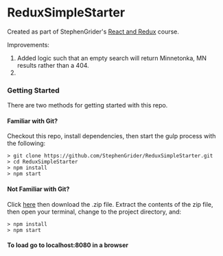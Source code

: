 # ReduxSimpleStarter

Created as part of StephenGrider's [React and Redux](https://www.udemy.com/react-redux/) course.

Improvements:
1. Added logic such that an empty search will return Minnetonka, MN results rather than a 404.
2.  

### Getting Started

There are two methods for getting started with this repo.

#### Familiar with Git?
Checkout this repo, install dependencies, then start the gulp process with the following:

```
> git clone https://github.com/StephenGrider/ReduxSimpleStarter.git
> cd ReduxSimpleStarter
> npm install
> npm start
```

#### Not Familiar with Git?
Click [here](https://github.com/StephenGrider/ReactStarter/releases) then download the .zip file.  Extract the contents of the zip file, then open your terminal, change to the project directory, and:

```
> npm install
> npm start
```

#### To load go to localhost:8080 in a browser
